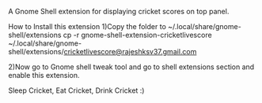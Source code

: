 A Gnome Shell extension for displaying cricket scores on top panel.

How to Install this extension
1)Copy the folder to ~/.local/share/gnome-shell/extensions
cp -r gnome-shell-extension-cricketlivescore ~/.local/share/gnome-shell/extensions/cricketlivescore@rajeshksv37.gmail.com

2)Now go to Gnome shell tweak tool and go to shell extensions section and enable this extension.

Sleep Cricket, Eat Cricket, Drink Cricket :)
